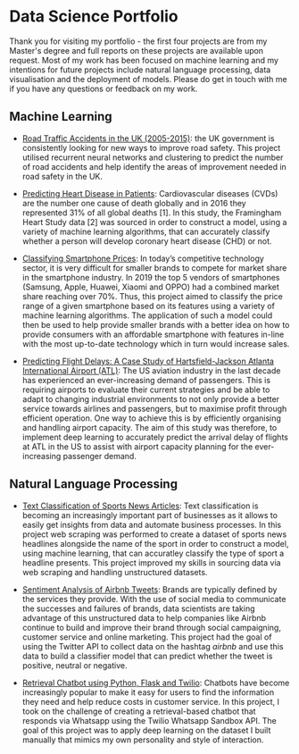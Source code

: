 # Data Science Portfolio
Thank you for visiting my portfolio - the first four projects are from my Master's degree and full reports on these projects are available upon request. Most of my work has been focused on machine learning and my intentions for future projects include natural language processing, data visualisation and the deployment of models. Please do get in touch with me if you have any questions or feedback on my work. 

## Machine Learning

* [Road Traffic Accidents in the UK (2005-2015)](https://github.com/aidenaslam/UK_Road_Accidents): the UK government is consistently looking for new ways to improve road safety. This project utilised recurrent neural networks and clustering to predict the number of road accidents and help identify the areas of improvement needed in road safety in the UK. 

* [Predicting Heart Disease in Patients](https://github.com/aidenaslam/Predicting-Heart-Disease-in-Patients): Cardiovascular diseases (CVDs) are the number one cause of death globally and in 2016 they represented 31% of all global deaths [1]. In this study, the Framingham Heart Study data [2] was sourced in order to construct a model, using a variety of machine learning algorithms, that can accurately classify whether a person will develop coronary heart disease (CHD) or not.

* [Classifying Smartphone Prices](https://github.com/aidenaslam/Classifying-Smartphone-Prices): In today’s competitive technology sector, it is very difficult for smaller brands to compete for market share in the smartphone industry. In 2019 the top 5 vendors of smartphones (Samsung, Apple, Huawei, Xiaomi and OPPO) had a combined market share reaching over 70%. Thus, this project aimed to classify the price range of a given smartphone based on its features using a variety of machine learning algorithms. The application of such a model could then be used to help provide smaller brands with a better idea on how to provide consumers with an affordable smartphone with features in-line with the most up-to-date technology which in turn would increase sales. 

* [Predicting Flight Delays: A Case Study of Hartsfield-Jackson Atlanta International Airport (ATL)](https://github.com/aidenaslam/Predicting-Flight-Delays-A-Case-Study-of-Hartsfield-Jackson-Atlanta-International-Airport-ATL-): The US aviation industry in the last decade has experienced an ever-increasing demand of passengers. This is requiring airports to evaluate their current strategies and be able to adapt to changing industrial environments to not only provide a better service towards airlines and passengers, but to maximise profit through efficient operation. One way to achieve this is by efficiently organising and handling airport capacity. The aim of this study was therefore, to implement deep learning to accurately predict the arrival delay of flights at ATL in the US to assist with airport capacity planning for the ever-increasing passenger demand.

## Natural Language Processing

* [Text Classification of Sports News Articles](https://github.com/aidenaslam/Text-Classification-Sports-News): Text classification is becoming an increasingly important part of businesses as it allows to easily get insights from data and automate business processes. In this project web scraping was performed to create a dataset of sports news headlines alongside the name of the sport in order to construct a model, using machine learning, that can accuratley classify the type of sport a headline presents. This project improved my skills in sourcing data via web scraping and handling unstructured datasets.

* [Sentiment Analysis of Airbnb Tweets](https://github.com/aidenaslam/Airbnb-Twitter-Sentiment-Analysis): Brands are typically defined by the services they provide. With the use of social media to communicate the successes and failures of brands, data scientists are taking advantage of this unstructured data to help companies like Airbnb continue to build and improve their brand through social campaigning, customer service and online marketing. This project had the goal of using the Twitter API to collect data on the hashtag *airbnb* and use this data to build a classifier model that can predict whether the tweet is positive, neutral or negative. 

* [Retrieval Chatbot using Python, Flask and Twilio](https://github.com/aidenaslam/Retrieval-Chatbot): Chatbots have become increasingly popular to make it easy for users to find the information they need and help reduce costs in customer service. In this project, I took on the challenge of creating a retrieval-based chatbot that responds via Whatsapp using the Twilio Whatsapp Sandbox API. The goal of this project was to apply deep learning on the dataset I built manually that mimics my own personality and style of interaction. 



